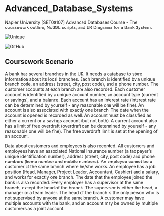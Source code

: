 # Advanced_Database_Systems
Napier University [SET09107] Advanced Databases Course - The coursework outline, NoSQL scripts, and ER Diagrams for a Bank System.

![Unique](https://img.shields.io/badge/Author-Karen%20B%20Stewart-%2343c7e8.svg?style=flat)

<!-- [![LICENSE](https://img.shields.io/github/license/karenbstewart/Advanced_Database_Systems.svg?style=flat-square)](https://github.com/karenbstewart/Advanced_Database_Systems/LICENSE) -->

![GitHub](https://img.shields.io/github/license/karenbstewart/Advanced_Database_Systems?style=flat)

## Coursework Scenario

A bank has several branches in the UK. It needs a database to store information about its local branches. Each branch is identified by a unique branch code, an address (street, city, post code), and a phone
number. The customer accounts at each branch are also recorded.
Each customer account is identified by a unique account number, an
account type (current or savings), and a balance. Each account has an
interest rate (interest rate can be determined by yourself - any reasonable
one will be fine). An account is also associated with exactly one branch.
The date when the account is opened is recorded as well. An account
must be classified as either a current or a savings account (but not both).
A current account also has a limit of free overdraft (overdraft can be
determined by yourself - any reasonable one will be fine). The free
overdraft limit is set at the opening of an account.

Data about customers and employees is also recorded. All customers and
employees have an associated National Insurance number (a tax payer’s
unique identification number), address (street, city, post code) and
phone numbers (home number and mobile numbers). An employee
cannot be a customer at the same branch where he/she works. An
employee has a job position (Head, Manager, Project Leader,
Accountant, Cashier) and a salary, and works for exactly one branch.
The date that the employee joined the bank is also recorded. Every
employee has a supervisor at the same branch, except the head of the
branch. The supervisor is either the head, a manager or a team leader.
The head of the branch is the only person who is not supervised by
anyone at the same branch. A customer may have multiple accounts with
the bank, and an account may be owned by multiple customers as a joint
account.

